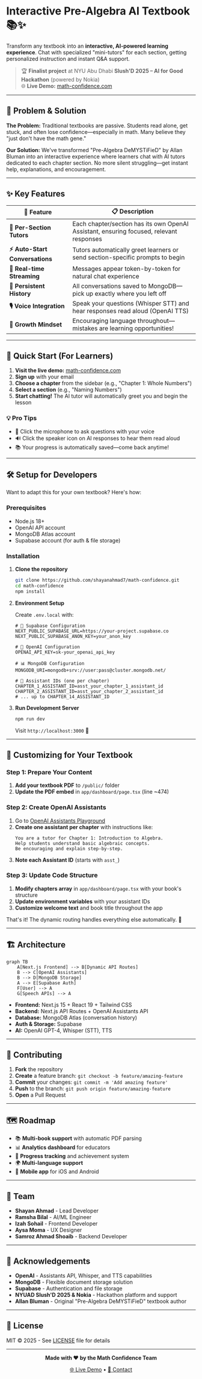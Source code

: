 # Interactive Pre-Algebra AI Textbook 📚✨

Transform any textbook into an **interactive, AI-powered learning experience**. Chat with specialized "mini-tutors" for each section, getting personalized instruction and instant Q&A support.

> 🏆 **Finalist project** at NYU Abu Dhabi **Slush'D 2025 – AI for Good Hackathon** (powered by Nokia)  
> 🌐 **Live Demo:** [math-confidence.com](https://math-confidence.com)

---

## 🎯 Problem & Solution

**The Problem:** Traditional textbooks are passive. Students read alone, get stuck, and often lose confidence—especially in math. Many believe they "just don't have the math gene."

**Our Solution:** We've transformed "Pre-Algebra DeMYSTiFieD" by Allan Bluman into an interactive experience where learners chat with AI tutors dedicated to each chapter section. No more silent struggling—get instant help, explanations, and encouragement.

---

## ✨ Key Features

| 🎯 Feature | 📋 Description |
|------------|----------------|
| **🤖 Per-Section Tutors** | Each chapter/section has its own OpenAI Assistant, ensuring focused, relevant responses |
| **⚡ Auto-Start Conversations** | Tutors automatically greet learners or send section-specific prompts to begin |
| **💬 Real-time Streaming** | Messages appear token-by-token for natural chat experience |
| **💾 Persistent History** | All conversations saved to MongoDB—pick up exactly where you left off |
| **🎙️ Voice Integration** | Speak your questions (Whisper STT) and hear responses read aloud (OpenAI TTS) |
| **💪 Growth Mindset** | Encouraging language throughout—mistakes are learning opportunities! |

---

## 🚀 Quick Start (For Learners)

1. **Visit the live demo:** [math-confidence.com](https://math-confidence.com)
2. **Sign up** with your email
3. **Choose a chapter** from the sidebar (e.g., "Chapter 1: Whole Numbers")
4. **Select a section** (e.g., "Naming Numbers")
5. **Start chatting!** The AI tutor will automatically greet you and begin the lesson

### 💡 Pro Tips
- 🎤 Click the microphone to ask questions with your voice
- 🔊 Click the speaker icon on AI responses to hear them read aloud
- 📚 Your progress is automatically saved—come back anytime!

---

## 🛠️ Setup for Developers

Want to adapt this for your own textbook? Here's how:

### Prerequisites
- Node.js 18+
- OpenAI API account
- MongoDB Atlas account
- Supabase account (for auth & file storage)

### Installation

1. **Clone the repository**
   ```bash
   git clone https://github.com/shayanahmad7/math-confidence.git
   cd math-confidence
   npm install
   ```

2. **Environment Setup**
   
   Create `.env.local` with:
   ```env
   # 🔐 Supabase Configuration
   NEXT_PUBLIC_SUPABASE_URL=https://your-project.supabase.co
   NEXT_PUBLIC_SUPABASE_ANON_KEY=your_anon_key
   
   # 🤖 OpenAI Configuration
   OPENAI_API_KEY=sk-your_openai_api_key
   
   # 📊 MongoDB Configuration
   MONGODB_URI=mongodb+srv://user:pass@cluster.mongodb.net/
   
   # 🎯 Assistant IDs (one per chapter)
   CHAPTER_1_ASSISTANT_ID=asst_your_chapter_1_assistant_id
   CHAPTER_2_ASSISTANT_ID=asst_your_chapter_2_assistant_id
   # ... up to CHAPTER_14_ASSISTANT_ID
   ```

3. **Run Development Server**
   ```bash
   npm run dev
   ```
   Visit `http://localhost:3000` 🎉

---

## 📖 Customizing for Your Textbook

### Step 1: Prepare Your Content
1. **Add your textbook PDF** to `/public/` folder
2. **Update the PDF embed** in `app/dashboard/page.tsx` (line ~474)

### Step 2: Create OpenAI Assistants
1. Go to [OpenAI Assistants Playground](https://platform.openai.com/assistants)
2. **Create one assistant per chapter** with instructions like:
   ```
   You are a tutor for Chapter 1: Introduction to Algebra.
   Help students understand basic algebraic concepts.
   Be encouraging and explain step-by-step.
   ```
3. **Note each Assistant ID** (starts with `asst_`)

### Step 3: Update Code Structure
1. **Modify chapters array** in `app/dashboard/page.tsx` with your book's structure
2. **Update environment variables** with your assistant IDs
3. **Customize welcome text** and book title throughout the app

That's it! The dynamic routing handles everything else automatically. 🚀

---

## 🏗️ Architecture

```mermaid
graph TB
    A[Next.js Frontend] --> B[Dynamic API Routes]
    B --> C[OpenAI Assistants]
    B --> D[MongoDB Storage]
    A --> E[Supabase Auth]
    F[User] --> A
    G[Speech APIs] --> A
```

- **Frontend:** Next.js 15 + React 19 + Tailwind CSS
- **Backend:** Next.js API Routes + OpenAI Assistants API
- **Database:** MongoDB Atlas (conversation history)
- **Auth & Storage:** Supabase
- **AI:** OpenAI GPT-4, Whisper (STT), TTS

---

## 🤝 Contributing

1. **Fork** the repository
2. **Create** a feature branch: `git checkout -b feature/amazing-feature`
3. **Commit** your changes: `git commit -m 'Add amazing feature'`
4. **Push** to the branch: `git push origin feature/amazing-feature`
5. **Open** a Pull Request

---

## 🗺️ Roadmap

- 📚 **Multi-book support** with automatic PDF parsing
- 📊 **Analytics dashboard** for educators
- 🎯 **Progress tracking** and achievement system
- 🌍 **Multi-language support**
- 📱 **Mobile app** for iOS and Android

---

## 👥 Team

- **Shayan Ahmad** - Lead Developer
- **Ramsha Bilal** - AI/ML Engineer  
- **Izah Sohail** - Frontend Developer
- **Aysa Moma** - UX Designer
- **Samroz Ahmad Shoaib** - Backend Developer

---

## 🙏 Acknowledgements

- **OpenAI** - Assistants API, Whisper, and TTS capabilities
- **MongoDB** - Flexible document storage solution
- **Supabase** - Authentication and file storage
- **NYUAD Slush'D 2025 & Nokia** - Hackathon platform and support
- **Allan Bluman** - Original "Pre-Algebra DeMYSTiFieD" textbook author

---

## 📄 License

MIT © 2025 - See [LICENSE](LICENSE) file for details

---

<div align="center">

**Made with ❤️ by the Math Confidence Team**

[🌐 Live Demo](https://math-confidence.com) • [📧 Contact](mailto:sa6097@nyu.edu) 

</div>
